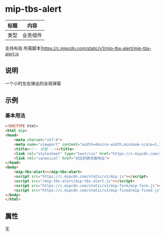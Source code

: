 # mip-tbs-alert 

标题|内容
----|----
类型|业务组件
支持布局
所需脚本|https://c.mipcdn.com/static/v1/mip-tbs-alert/mip-tbs-alert.js

## 说明

一个小时左右弹出的全局弹窗

## 示例

### 基本用法
```html
<!DOCTYPE html>
<html mip>
<head>
    <meta charset="utf-8">
    <meta name="viewport" content="width=device-width,minimum-scale=1,initial-scale=1">
    <title><!-- 标题 --></title>
    <link rel="stylesheet" type="text/css" href="https://c.mipcdn.com/static/v1/mip.css">
    <link rel="canonical" href="对应的原页面地址">
</head>
<body>
    <mip-tbs-alert></mip-tbs-alert>
	<script src="https://c.mipcdn.com/static/v1/mip.js"></script>
	<script src="/mip-tbs-alert/mip-tbs-alert.js"></script>
	<script src="https://c.mipcdn.com/static/v1/mip-form/mip-form.js"></script>
	<script src="https://c.mipcdn.com/static/v1/mip-fixed/mip-fixed.js"></script>
</body>
</html>

```

## 属性

无


